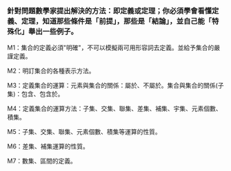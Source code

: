 ### 針對問題數學家提出解決的方法：即定義或定理；你必須學會看懂定義、定理，知道那些條件是「前提」，那些是「結論」，並自己能「特殊化」舉出一些例子。

M1：集合的定義必須"明確"，不可以模擬兩可用形容詞去定義。並給予集合的嚴謹定義。

M2：明訂集合的各種表示方法。

M3：定義集合的運算：元素與集合的關係：屬於、不屬於。集合與集合的關係\(子集\)：包含、包含於。

M4：定義集合的運算方法：子集、交集、聯集、差集、補集、宇集、元素個數、積集。

M5：子集、交集、聯集、元素個數、積集等運算的性質。

M6：差集、補集運算的性質。

M7：數集、區間的定義。

